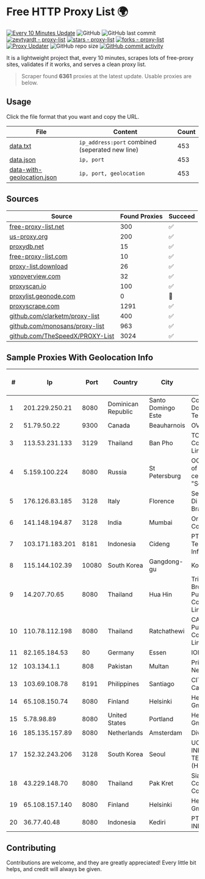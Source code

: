 
# Free HTTP Proxy List 🌍

[![Every 10 Minutes Update](https://github.com/mertguvencli/http-proxy-list/actions/workflows/main.yml/badge.svg?branch=main)](https://github.com/mertguvencli/http-proxy-list/actions/workflows/main.yml)
![GitHub](https://img.shields.io/github/license/mertguvencli/http-proxy-list)
![GitHub last commit](https://img.shields.io/github/last-commit/mertguvencli/http-proxy-list)
[![zevtyardt - proxy-list](https://img.shields.io/static/v1?label=zevtyardt&message=proxy-list&color=blue&logo=github)](https://github.com/zevtyardt/proxy-list "Go to GitHub repo")
[![stars - proxy-list](https://img.shields.io/github/stars/zevtyardt/proxy-list?style=social)](https://github.com/zevtyardt/proxy-list)
[![forks - proxy-list](https://img.shields.io/github/forks/zevtyardt/proxy-list?style=social)](https://github.com/zevtyardt/proxy-list)
[![Proxy Updater](https://github.com/zevtyardt/proxy-list/workflows/Proxy%20Updater/badge.svg)](https://github.com/zevtyardt/proxy-list/actions?query=workflow:"Proxy+Updater")
![GitHub repo size](https://img.shields.io/github/repo-size/zevtyardt/proxy-list)
[![GitHub commit activity](https://img.shields.io/github/commit-activity/m/zevtyardt/proxy-list?logo=commits)](https://github.com/zevtyardt/proxy-list/commits/main)

It is a lightweight project that, every 10 minutes, scrapes lots of free-proxy sites, validates if it works, and serves a clean proxy list.

> Scraper found **6361** proxies at the latest update. Usable proxies are below.

## Usage

Click the file format that you want and copy the URL.

|File|Content|Count|
|----|-------|-----|
|[data.txt](https://raw.githubusercontent.com/mertguvencli/http-proxy-list/main/proxy-list/data.txt)|`ip_address:port` combined (seperated new line)|453|
|[data.json](https://raw.githubusercontent.com/mertguvencli/http-proxy-list/main/proxy-list/data.json)|`ip, port`|453|
|[data-with-geolocation.json](https://raw.githubusercontent.com/mertguvencli/http-proxy-list/main/proxy-list/data-with-geolocation.json)|`ip, port, geolocation`|453|

## Sources

|Source|Found Proxies|Succeed|
|------|-------------|-------|
|[free-proxy-list.net](https://free-proxy-list.net)|300|✅|
|[us-proxy.org](https://www.us-proxy.org)|200|✅|
|[proxydb.net](http://proxydb.net)|15|✅|
|[free-proxy-list.com](https://free-proxy-list.com/?page=&port=&type%5B%5D=http&type%5B%5D=https&up_time=0&search=Search)|10|✅|
|[proxy-list.download](https://www.proxy-list.download/HTTP)|26|✅|
|[vpnoverview.com](https://vpnoverview.com/privacy/anonymous-browsing/free-proxy-servers)|32|✅|
|[proxyscan.io](https://www.proxyscan.io)|100|✅|
|[proxylist.geonode.com](https://proxylist.geonode.com/api/proxy-list?limit=300&page=1&sort_by=lastChecked&sort_type=desc&protocols=http,https)|0|🚫|
|[proxyscrape.com](https://api.proxyscrape.com/v2/?request=displayproxies&protocol=http&timeout=10000&country=all&ssl=all&anonymity=all)|1291|✅|
|[github.com/clarketm/proxy-list](https://raw.githubusercontent.com/clarketm/proxy-list/master/proxy-list-raw.txt)|400|✅|
|[github.com/monosans/proxy-list](https://raw.githubusercontent.com/monosans/proxy-list/main/proxies/http.txt)|963|✅|
|[github.com/TheSpeedX/PROXY-List](https://raw.githubusercontent.com/TheSpeedX/PROXY-List/master/http.txt)|3024|✅|


## Sample Proxies With Geolocation Info

|#|Ip|Port|Country|City|Internet Service Provider|
|-|--|----|-------|----|-------------------------|
|1|201.229.250.21|8080|Dominican Republic|Santo Domingo Este|Compañía Dominicana de Teléfonos S. A.|
|2|51.79.50.22|9300|Canada|Beauharnois|OVH SAS|
|3|113.53.231.133|3129|Thailand|Ban Pho|TOT Public Company Limited|
|4|5.159.100.224|8080|Russia|St Petersburg|OOO "Network of data-centers "Selectel"|
|5|176.126.83.185|3128|Italy|Florence|Seflow S.N.C. Di Marco Brame' & C.|
|6|141.148.194.87|3128|India|Mumbai|Oracle Corporation|
|7|103.171.183.201|8181|Indonesia|Cideng|PT Hayat Teknologi Informatika|
|8|115.144.102.39|10080|South Korea|Gangdong-gu|Korea Telecom|
|9|14.207.70.65|8080|Thailand|Hua Hin|Triple T Broadband Public Company Limited|
|10|110.78.112.198|8080|Thailand|Ratchathewi|CAT Telecom Public Company Limited|
|11|82.165.184.53|80|Germany|Essen|IONOS SE|
|12|103.134.1.1|808|Pakistan|Multan|Prime Networks|
|13|103.69.108.78|8191|Philippines|Santiago|CITI Cableworld Inc.|
|14|65.108.150.74|8080|Finland|Helsinki|Hetzner Online GmbH|
|15|5.78.98.89|8080|United States|Portland|Hetzner Online GmbH|
|16|185.135.157.89|8080|Netherlands|Amsterdam|Diva-C OOO|
|17|152.32.243.206|3128|South Korea|Seoul|UCLOUD INFORMATION TECHNOLOGY (HK) LIMITED|
|18|43.229.148.70|8080|Thailand|Pak Kret|Siamdata Communication Co.|
|19|65.108.157.140|8080|Finland|Helsinki|Hetzner Online GmbH|
|20|36.77.40.48|8080|Indonesia|Kediri|PT. TELKOM INDONESIA|



## Contributing

Contributions are welcome, and they are greatly appreciated! Every
little bit helps, and credit will always be given.

